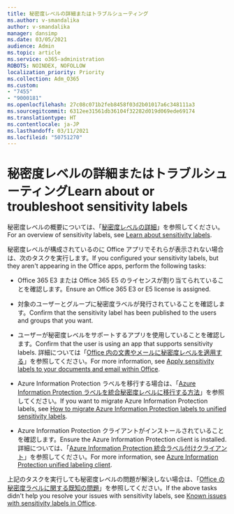```yaml
---
title: 秘密度レベルの詳細またはトラブルシューティング
ms.author: v-smandalika
author: v-smandalika
manager: dansimp
ms.date: 03/05/2021
audience: Admin
ms.topic: article
ms.service: o365-administration
ROBOTS: NOINDEX, NOFOLLOW
localization_priority: Priority
ms.collection: Adm_O365
ms.custom:
- "7455"
- "9000181"
ms.openlocfilehash: 27c08c071b2feb8458f03d2b01017a6c348111a3
ms.sourcegitcommit: 6312ee31561db36104f32282d019d069ede69174
ms.translationtype: HT
ms.contentlocale: ja-JP
ms.lasthandoff: 03/11/2021
ms.locfileid: "50751270"
---
```

# <a name="learn-about-or-troubleshoot-sensitivity-labels"></a><span data-ttu-id="82445-102">秘密度レベルの詳細またはトラブルシューティング</span><span class="sxs-lookup"><span data-stu-id="82445-102">Learn about or troubleshoot sensitivity labels</span></span>

<span data-ttu-id="82445-103">秘密度レベルの概要については、「[秘密度レベルの詳細](https://docs.microsoft.com/microsoft-365/compliance/sensitivity-labels)」を参照してください。</span><span class="sxs-lookup"><span data-stu-id="82445-103">For an overview of sensitivity labels, see [Learn about sensitivity labels](https://docs.microsoft.com/microsoft-365/compliance/sensitivity-labels).</span></span>

<span data-ttu-id="82445-104">秘密度レベルが構成されているのに Office アプリでそれらが表示されない場合は、次のタスクを実行します。</span><span class="sxs-lookup"><span data-stu-id="82445-104">If you configured your sensitivity labels, but they aren't appearing in the Office apps, perform the following tasks:</span></span>

- <span data-ttu-id="82445-105">Office 365 E3 または Office 365 E5 のライセンスが割り当てられていることを確認します。</span><span class="sxs-lookup"><span data-stu-id="82445-105">Ensure an Office 365 E3 or E5 license is assigned.</span></span>

- <span data-ttu-id="82445-106">対象のユーザーとグループに秘密度ラベルが発行されていることを確認します。</span><span class="sxs-lookup"><span data-stu-id="82445-106">Confirm that the sensitivity label has been published to the users and groups that you want.</span></span>

- <span data-ttu-id="82445-107">ユーザーが秘密度レベルをサポートするアプリを使用していることを確認します。</span><span class="sxs-lookup"><span data-stu-id="82445-107">Confirm that the user is using an app that supports sensitivity labels.</span></span> <span data-ttu-id="82445-108">詳細については「[Office 内の文書やメールに秘密度レベルを適用する](https://support.microsoft.com/topic/apply-sensitivity-labels-to-your-files-and-email-in-office-2f96e7cd-d5a4-403b-8bd7-4cc636bae0f9)」を参照してください。</span><span class="sxs-lookup"><span data-stu-id="82445-108">For more information, see [Apply sensitivity labels to your documents and email within Office](https://support.microsoft.com/topic/apply-sensitivity-labels-to-your-files-and-email-in-office-2f96e7cd-d5a4-403b-8bd7-4cc636bae0f9).</span></span>

- <span data-ttu-id="82445-109">Azure Information Protection ラベルを移行する場合は、「[Azure Information Protection ラベルを統合秘密度レベルに移行する方法](https://docs.microsoft.com/azure/information-protection/configure-policy-migrate-labels)」を参照してください。</span><span class="sxs-lookup"><span data-stu-id="82445-109">If you want to migrate Azure Information Protection labels, see [How to migrate Azure Information Protection labels to unified sensitivity labels](https://docs.microsoft.com/azure/information-protection/configure-policy-migrate-labels).</span></span>

- <span data-ttu-id="82445-110">Azure Information Protection クライアントがインストールされていることを確認します。</span><span class="sxs-lookup"><span data-stu-id="82445-110">Ensure the Azure Information Protection client is installed.</span></span> <span data-ttu-id="82445-111">詳細については、「[Azure Information Protection 統合ラベル付けクライアント](https://docs.microsoft.com/azure/information-protection/rms-client/unifiedlabelingclient-version-release-history)」を参照してください。</span><span class="sxs-lookup"><span data-stu-id="82445-111">For more information, see [Azure Information Protection unified labeling client](https://docs.microsoft.com/azure/information-protection/rms-client/unifiedlabelingclient-version-release-history).</span></span>

<span data-ttu-id="82445-112">上記のタスクを実行しても秘密度レベルの問題が解決しない場合は、「[Office の秘密度ラベルに関する既知の問題](https://support.microsoft.com/topic/known-issues-with-sensitivity-labels-in-office-b169d687-2bbd-4e21-a440-7da1b2743edc)」を参照してください。</span><span class="sxs-lookup"><span data-stu-id="82445-112">If the above tasks didn't help you resolve your issues with sensitivity labels, see [Known issues with sensitivity labels in Office](https://support.microsoft.com/topic/known-issues-with-sensitivity-labels-in-office-b169d687-2bbd-4e21-a440-7da1b2743edc).</span></span>
